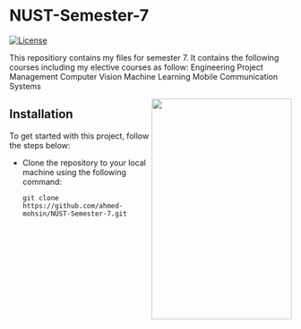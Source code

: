 # NUST-Semester-7
[![License](https://img.shields.io/badge/License-MIT-blue.svg)](https://opensource.org/licenses/MIT)

This repositiory contains my files for semester 7. It contains the following courses including my elective courses as follow:
Engineering Project Management
Computer Vision
Machine Learning
Mobile Communication Systems

[<img align="right" width="250" height="395" src="[https://media.springernature.com/full/springer-static/cover-hires/book/978-3-031-41734-4?as=webp](https://encrypted-tbn0.gstatic.com/images?q=tbn:ANd9GcRYpzwCXD1cuBCXa6duX6U2i4_mdZuQ9hKmb79wF_rl_g&s)"/>](https://nust.edu.pk/)

## Installation
To get started with this project, follow the steps below:

- Clone the repository to your local machine using the following command:

    ```fish
    git clone https://github.com/ahmed-mohsin/NUST-Semester-7.git
    ```

